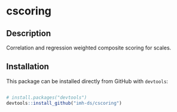 # cscoring

## Description

Correlation and regression weighted composite scoring for scales.


## Installation

This package can be installed directly from GitHub with `devtools`:

```r

# install.packages("devtools")
devtools::install_github("imh-ds/cscoring")

```